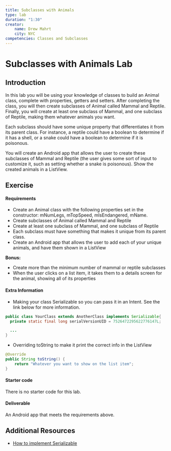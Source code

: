 ```yaml
---
title: Subclasses with Animals
type: lab
duration: "1:30"
creator:
    name: Drew Mahrt
    city: NYC
competencies: Classes and Subclasses
---
```


# Subclasses with Animals Lab

## Introduction

In this lab you will be using your knowledge of classes to build an Animal class, complete with properties, getters and setters. After completing the class, you will then create subclasses of Animal called Mammal and Reptile. Finally, you will create at least one subclass of Mammal, and one subclass of Reptile, making them whatever animals you want.

Each subclass should have some unique property that differentiates it from its parent class. For instance, a reptile could have a boolean to determine if it has a shell, or a snake could have a boolean to determine if it is poisonous.

You will create an Android app that allows the user to create these subclasses of Mammal and Reptile (the user gives some sort of input to customize it, such as setting whether a snake is poisonous). Show the created animals in a ListView.

## Exercise

#### Requirements

- Create an Animal class with the following properties set in the constructor: mNumLegs, mTopSpeed, mIsEndangered, mName.
- Create subclasses of Animal called Mammal and Reptile
- Create at least one subclass of Mammal, and one subclass of Reptile
- Each subclass must have something that makes it unique from its parent class.
- Create an Android app that allows the user to add each of your unique animals, and have them shown in a ListView

**Bonus:**
- Create more than the minimum number of mammal or reptile subclasses
- When the user clicks on a list item, it takes them to a details screen for the animal, showing all of its properties

#### Extra Information

- Making your class Serializable so you can pass it in an Intent. See the link below for more information.

```java
public class YourClass extends AnotherClass implements Serializable{
  private static final long serialVersionUID = 7526472295622776147L;

  ...
}
```

- Overriding toString to make it print the correct info in the ListView

```java
@Override
public String toString() {
    return "Whatever you want to show on the list item";
}
```

#### Starter code

There is no starter code for this lab.

#### Deliverable

An Android app that meets the requirements above.

## Additional Resources

- [How to implement Serializable](http://www.javapractices.com/topic/TopicAction.do?Id=45)
